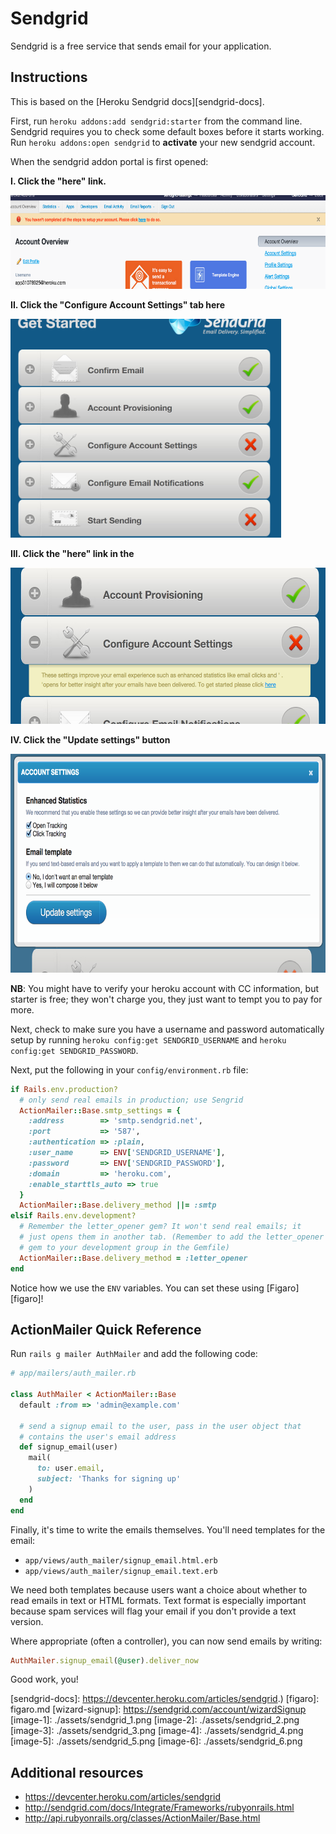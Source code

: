 # Sendgrid

Sendgrid is a free service that sends email for your application.

## Instructions

This is based on the [Heroku Sendgrid docs][sendgrid-docs].

First, run `heroku addons:add sendgrid:starter` from the command line.
Sendgrid requires you to check some default boxes before it starts
working. Run `heroku addons:open sendgrid` to **activate** your new
sendgrid account.

When the sendgrid addon portal is first opened:

  **I. Click the "here" link.**

<img src="./assets/sendgrid_3.png" height="150px">

  **II. Click the "Configure Account Settings" tab here**

<img src="./assets/sendgrid_4.png" height="350px">

  **III. Click the "here" link in the**

<img src="./assets/sendgrid_5.png" height="250px">

  **IV. Click the "Update settings" button**

<img src="./assets/sendgrid_6.png" height="350px">

**NB**: You might have to verify your heroku account with CC information,
but starter is free; they won't charge you, they just want to tempt
you to pay for more.

Next, check to make sure you have a username and password
automatically setup by running `heroku config:get SENDGRID_USERNAME`
and `heroku config:get SENDGRID_PASSWORD`.

Next, put the following in your `config/environment.rb` file:

```ruby
if Rails.env.production?
  # only send real emails in production; use Sengrid
  ActionMailer::Base.smtp_settings = {
    :address        => 'smtp.sendgrid.net',
    :port           => '587',
    :authentication => :plain,
    :user_name      => ENV['SENDGRID_USERNAME'],
    :password       => ENV['SENDGRID_PASSWORD'],
    :domain         => 'heroku.com',
    :enable_starttls_auto => true
  }
  ActionMailer::Base.delivery_method ||= :smtp
elsif Rails.env.development?
  # Remember the letter_opener gem? It won't send real emails; it
  # just opens them in another tab. (Remember to add the letter_opener
  # gem to your development group in the Gemfile)
  ActionMailer::Base.delivery_method = :letter_opener
end
```

Notice how we use the `ENV` variables. You can set these using
[Figaro][figaro]!

## ActionMailer Quick Reference

Run `rails g mailer AuthMailer` and add the following code:

```ruby
# app/mailers/auth_mailer.rb

class AuthMailer < ActionMailer::Base
  default :from => 'admin@example.com'

  # send a signup email to the user, pass in the user object that
  # contains the user's email address
  def signup_email(user)
    mail(
      to: user.email,
      subject: 'Thanks for signing up'
    )
  end
end
```

Finally, it's time to write the emails themselves. You'll need
templates for the email:

* `app/views/auth_mailer/signup_email.html.erb`
* `app/views/auth_mailer/signup_email.text.erb`

We need both templates because users want a choice about whether to
read emails in text or HTML formats. Text format is especially
important because spam services will flag your email if you don't
provide a text version.

Where appropriate (often a controller), you can now send emails by
writing:

```ruby
AuthMailer.signup_email(@user).deliver_now
```

Good work, you!

[sendgrid-docs]: https://devcenter.heroku.com/articles/sendgrid.)
[figaro]: figaro.md
[wizard-signup]: https://sendgrid.com/account/wizardSignup
[image-1]: ./assets/sendgrid_1.png
[image-2]: ./assets/sendgrid_2.png
[image-3]: ./assets/sendgrid_3.png
[image-4]: ./assets/sendgrid_4.png
[image-5]: ./assets/sendgrid_5.png
[image-6]: ./assets/sendgrid_6.png

## Additional resources

* https://devcenter.heroku.com/articles/sendgrid
* http://sendgrid.com/docs/Integrate/Frameworks/rubyonrails.html
* http://api.rubyonrails.org/classes/ActionMailer/Base.html
